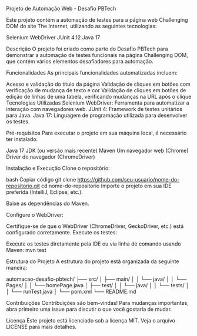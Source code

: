 Projeto de Automação Web - Desafio PBTech

Este projeto contém a automação de testes para a página web Challenging DOM do site The Internet, utilizando as seguintes tecnologias:

Selenium WebDriver
JUnit 4.12
Java 17


Descrição
O projeto foi criado como parte do Desafio PBTech para demonstrar a automação de testes funcionais na página Challenging DOM, que contém vários elementos desafiadores para automação.

Funcionalidades
As principais funcionalidades automatizadas incluem:

Acesso e validação do título da página
Validação de cliques em botões com verificação de mudança de texto e cor
Validação de cliques em botões de edição de linhas de uma tabela, verificando mudanças na URL após o clique
Tecnologias Utilizadas
Selenium WebDriver: Ferramenta para automatizar a interação com navegadores web.
JUnit 4: Framework de testes unitários para Java.
Java 17: Linguagem de programação utilizada para desenvolver os testes.

Pré-requisitos
Para executar o projeto em sua máquina local, é necessário ter instalado:

Java 17 JDK (ou versão mais recente)
Maven
Um navegador web (Chrome)
Driver do navegador (ChromeDriver)

Instalação e Execução
Clone o repositório:

bash
Copiar código
git clone https://github.com/seu-usuario/nome-do-repositorio.git
cd nome-do-repositorio
Importe o projeto em sua IDE preferida (IntelliJ, Eclipse, etc.).

Baixe as dependências do Maven.

Configure o WebDriver:

Certifique-se de que o WebDriver (ChromeDriver, GeckoDriver, etc.) está configurado corretamente.
Execute os testes:

Execute os testes diretamente pela IDE ou via linha de comando usando Maven:
mvn test


Estrutura do Projeto
A estrutura do projeto está organizada da seguinte maneira:

automacao-desafio-pbtech/
├── src/
│   ├── main/
│   │   └── java/
│   │       └── Pages/
│   │           └── homePage.java
│   ├── test/
│   │   └── java/
│   │       └── tests/
│   │           └── runTest.java
│   └── pom.xml
└── README.md


Contribuições
Contribuições são bem-vindas! Para mudanças importantes, abra primeiro uma issue para discutir o que você gostaria de mudar.


Licença
Este projeto está licenciado sob a licença MIT. Veja o arquivo LICENSE para mais detalhes.